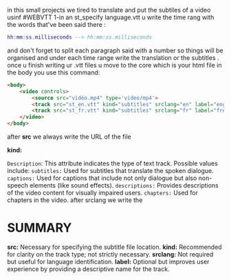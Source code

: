 in this small projects we tired to translate and put the subtiles of a video 
usinf #WEBVTT
1-in an st_specify language.vtt u write the time rang with the words that've been said there :
```lua
hh:mm:ss.milliseconds --> hh:mm:ss.milliseconds
```
and don't forget to split each paragraph said with a number so things will be organised 
and under each time range write the translation or the subtitles .
once u finish writing ur .vtt files 
u move to the core which is your html file in the body you use this command:

```html
<body>
    <video controls>
        <source src="vidéo.mp4" type='video/mp4'>
        <track src="st_en.vtt" kind="subtitles" srclang="en" label="english" >
        <track src="st_fr.vtt" kind="subtitles" srclang="fr" label="frensh" >
    </video>
</body>
```

after **src** we always write the URL of the file 

**kind:**

`Description`: This attribute indicates the type of text track. Possible values include:
`subtitles:` Used for subtitles that translate the spoken dialogue.
`captions:` Used for captions that include not only dialogue but also non-speech elements (like sound effects).
`descriptions:` Provides descriptions of the video content for visually impaired users.
`chapters:` Used for chapters in the video.
after srclang we write the 

# SUMMARY

**src:** Necessary for specifying the subtitle file location.
**kind:** Recommended for clarity on the track type; not strictly necessary.
**srclang:** Not required but useful for language identification.
**label:** Optional but improves user experience by providing a descriptive name for the track.
